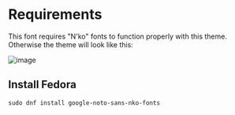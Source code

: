 # Requirements

This font requires "N'ko" fonts to function properly with this theme. Otherwise the theme will look like this:

![image](https://user-images.githubusercontent.com/22278716/204782498-412469f7-7ee7-49e6-859c-2e4e9b482751.png)

## Install Fedora

```
sudo dnf install google-noto-sans-nko-fonts
```
